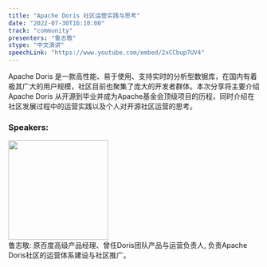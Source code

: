 ```yaml
---
title: "Apache Doris 社区运营实践与思考"
date: "2022-07-30T16:10:00"
track: "community"
presenters: "鲁志敬"
stype: "中文演讲"
speechLink: "https://www.youtube.com/embed/2xCCbup7UV4"
---
```

Apache Doris 是一款高性能、易于使用、支持实时的分析型数据库，在国内有着极其广大的用户规模，社区目前也聚集了庞大的开发者群体。本次分享将主要介绍 Apache Doris 从开源到毕业并成为Apache基金会顶级项目的历程，同时介绍在社区发展过程中的运营实践以及个人对开源社区运营的思考。
 ### Speakers: 
 <img src="images/speaker/1082.png" width="200" /><br>鲁志敬: 原百度高级产品经理、曾任Doris团队产品与运营负责人, 负责Apache Doris社区的运营体系建设与社区推广。

 
